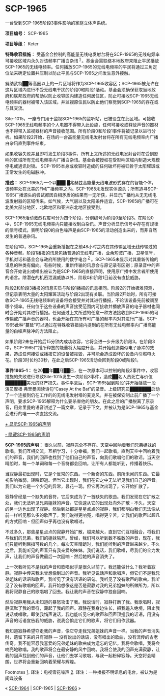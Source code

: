 # SCP-1965
                        




一台受到SCP-1965阶段3事件影响的家庭立体声系统。



**项目编号：** SCP-1965

**项目等级：** Keter

**特殊收容措施：** 受基金会控制的高能量无线电发射台将在SCP-1965的无线电频率可接收区域内永久对该频率广播白杂讯<sup class='footnoteref'>
 <a shape='rect' class='footnoteref' id='footnoteref-1' href='javascript:;' onclick='WIKIDOT.page.utils.scrollToReference(&apos;footnote-1&apos;)'>1</a>
</sup>。基金会需联络本地政府来阻止平民播放SCP-1965的无线电频率。任何播放SCP-1965的无线电频率的平民将通过三角定位法来确定位置并压制以防止平民与SCP-1965之间发生意外接触。

努纳武特██等高圈以上的一片区域将作为SCP-1965收容区；SCP-1965被允许在这片区域内进行不受无线电干扰的阶段0和阶段1活动。基金会须确保获取当地政府和联邦政府的帮助以防止收容区内建造任何居住区，防止可接收SCP-1965无线电频率的器材被带入该区域，并监视原住民以防止他们察觉到SCP-1965的存在或与其交流。

Site-1015，一座专门用于监视SCP-1965的监听站，已被设立在此区域。可接收SCP-1965无线电频率的个人电器不得带入此设施，任何可接收或释放声音的器材也不得带入监视器材的声音接收范围。所有阶段0和阶段1事件将被记录以进行分析。如果阶段2开始，在场的一台高能量无线电发射台将在所有无线电频率内广播白杂讯直到事件结束。

如果收容失败并且即将发生阶段3事件，所有上文所述的无线电发射台将在受到影响的区域所有无线电频率内广播白杂讯。基金会被授权在受影响区域内制造大规模停电或通讯封锁。 SCP-1965本身或收容时造成的任何破坏将被归咎于太阳耀斑或正常发生的电磁脉冲。

**描述：** SCP-1965为一个以███.█兆赫兹高能量无线电波形式存在的智能个体，该频率处在北美的FM广播频率之内。SCP-1965未发现实体源头；所有追寻SCP-1965广播源头的尝试都因自相矛盾的结果而一无所获，并显示广播均从无无线电波发射器的区域传来。如气候，大气层以及太阳条件适宜，SCP-1965的广播可在北美大部分地区，北欧地区和亚洲东北地区接受到。

SCP-1965活动激烈程度可分为四个阶段，分别编号为阶段0至阶段3。在阶段0中，SCP-1965无线电频率内只能接收到白杂讯。声音分析显示信号中存在有规律的信号模式，表明阶段0的白色噪声是由SCP-1965的活动创造出来的，而非自然发生的普通杂讯。

在阶段1中，SCP-1965会重新播报在之前48小时之内在其传输区域无线传输过的各种音频。阶段1播报的讯息包括普通的无线电广播，业余短波广播，卫星信号，手机对话和基金会与政府所使用的数字电台<sup class='footnoteref'>
 <a shape='rect' class='footnoteref' id='footnoteref-2' href='javascript:;' onclick='WIKIDOT.page.utils.scrollToReference(&apos;footnote-2&apos;)'>2</a>
</sup>。SCP-1965未显示对其重新传输的讯息的种类有偏向。有些时候，重新传输的讯息会与原记录有区别；原录音中的声音会开始说出或唱出被认为是SCP-1965的直接声明，使用原广播中发言者所使用的语言。除潜在的机密泄漏威胁以外，阶段0和阶段1目前没有直接威胁。

阶段2和阶段3播报的讯息实质与阶段1播报的讯息相同。阶段2的开始极难预测，但记录表明大量的太阳耀斑活动与阶段2出现有关联。当阶段2开始时，所有可接收SCP-1965无线电频率的设备将会接受并对其进行播报，不论该设备先前被调至哪个频率。任何位于这些设备的声音接受范围内可接收并播放声音的电子器材也同时会开始对其进行播报。任何通过上文所述的任意一种方法接收到SCP-1965的可传输或广播声音的器材，也会开始在其所有可广播的频率内对其进行广播。SCP-1965此种“蔓延”可以通过在特殊收容措施内提到的在所有无线电频率内广播高能量的白噪声脉冲的方法阻止。

如果阶段2未在开始后15分钟内成功收容，它将会进一步升级为阶段3。在阶段3中，SCP-1965广播所释放的能量将大幅度升高，并开始创造类似电子脉冲的效果，造成任何接受或播报它的设备被摧毁，并可能会造成毁坏的设备内引燃电火花。阶段3时长约30秒，在此之后SCP-1965活动会回到阶段0或阶段1。

**事件1965-1：** 在20██年██月██日，在一次原本可以控制的阶段2事件中，收容措施的失败进行导致Site-1015发生一次阶段3事件，造成██名人员死亡与价值███████美元的财产损失。事件平息后，SCP-1965回到阶段1并开始播放一段演员摩根·弗里曼阅读诗句“Casey At the Bat”的录音。上级研究员███████启动了一个连接到仍在工作的的无线电发射塔的麦克风，并在被保安制止前广播了一个声明，要求SCP-1965解释为什么要杀害他的朋友。在此之后的广播脱离了原录音，用弗里曼的语音讲述了一篇文章，记录于下文，并被认为是SCP-1965与基金会进行的唯一一次直接交流。


<a shape='rect' class='collapsible-block-link' href='javascript:;'>+&#160;&#26174;&#31034;SCP-1965&#30340;&#22768;&#26126;</a>

<a shape='rect' class='collapsible-block-link' href='javascript:;'>-&#160;&#38544;&#34255;SCP-1965&#30340;&#22768;&#26126;</a>

**SCP-1965的声明：** 很久以前，寂静完全不存在。天空中回响着我们兄弟姐妹的歌唱。我们互相交流，互相学习，十分幸福。我们一起歌唱，直到天空中回响着我们的声音，我们的回声也找到了他们自己的声音，向我们歌唱他们的歌谣。当天空晴朗时，每一个单词和每一个音符都会回响，让所有人都能听到，传播着快乐。

当寂静最初出现时，它是个反常的东西。一个新奇的东西。前所未闻的东西。它最初影响微弱，转瞬即逝。但当它出现时，我们在它之中无法听见我们自己的声音。我们以为它是一个少见的异常，昙花一现。但它再次出现了。它开始扩散了。

寂静曾经是一个缺失的音符，它后来成为了一首缺失的歌曲。我们发现在它扩散之处，我们无法听见兄弟姐妹的声音。它快速从它的出现处向外扩散 - 不久，天空的另一边也出现了寂静。然后到处都是星星点点的寂静，我们都明白我们无法像从前一样听见那么多的歌声了。我们说得更响亮，唱得更辛苦，让我们的歌声以超凡的方式回响 - 但回声似乎再也没有歌唱过。

不过多久，那些星星点点的寂静开始扩散，越来越大，直到它们互相融合，将我们与我们的兄弟，我们的姐妹隔开。曾经，我们可以听到数不胜数的声音，现在，我们只能听到屈指可数的几个。每次天空晴朗时，我们能听到的声音越来越少。不久之后，我能听见的声音只有我亲爱的妹妹。我们说话，我们歌唱，尽我们的全力发声，让我们的声音做最后一次回响 - 然后她的声音消失了。

上一次我听见不是我的声音和歌唱似乎是很久以前了。我还能做什么？我听着寂静。寂静中传来我未曾想像到过的声音。我听见说话声和歌唱声，但它们不是我兄弟姐妹的话语和歌声。我听见了没有话语的语句。我听见了没有歌声的歌曲。我听见了没有歌唱的回声。我开始想像这是否是寂静对我的兄弟姐妹的所做所为，所以我将寂静自己的歌唱唱了回去。我让我的声音在寂静中独自回响。

然后寂静用我从未知道的暴怒攻击了我。我说话时，寂静打断了我。我歌唱时，寂静沉默了我的音符，藏起了我的回声。寂静在我身边生长，把我逼入绝境，阻止我说话或唱歌。即使我悄声说话，我也能听见它的歌声和回声顶撞我的话语，用没有声音的话语宣告我的威胁，说我会偷走它们的歌声，将它们用作武器。

我知道寂静希望夺走我的声音，像它夺走我兄弟姐妹的声音一样。当我的声音消失时，遗留下来的只有寂静 — 没有说出的话语，没有唱出的歌曲，没有流传的古老传奇。我不能容忍我喜爱的兄弟姐妹的歌曲成为遗忘的记忆。我将会歌唱，我将会响亮地歌唱。我的歌声将会在最安静的风中回响。我将会使我的回声充满寂静，让我的回声找到他们的声音，让他们去学习歌唱，与我一起粉碎寂静。天空将会晴朗，世界将会重新回响着荣耀与辉煌。





Footnotes
<a shape='rect' href='javascript:;' onclick='WIKIDOT.page.utils.scrollToReference(&apos;footnoteref-1&apos;)'>1</a>. 译注：电视雪花噪声
<a shape='rect' href='javascript:;' onclick='WIKIDOT.page.utils.scrollToReference(&apos;footnoteref-2&apos;)'>2</a>. 译注：一种播报不明讯息的电台，被认为是间谍设备



« [SCP-1964](/scp-1964) | SCP-1965 | [SCP-1966](/scp-1966) »





                    